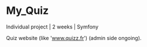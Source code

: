 # My_Quiz

Individual project | 2 weeks | Symfony

Quiz website (like 'www.quizz.fr') (admin side ongoing).
